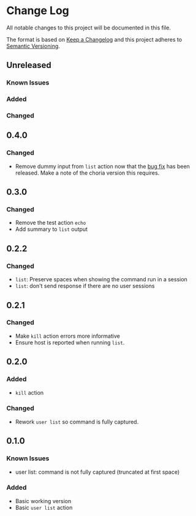 # Change Log

All notable changes to this project will be documented in this file.

The format is based on [Keep a Changelog](http://keepachangelog.com/)
and this project adheres to [Semantic Versioning](http://semver.org/).

## Unreleased

### Known Issues

### Added

### Changed

## 0.4.0

### Changed

* Remove dummy input from `list` action now that the [bug fix](https://github.com/choria-io/mcorpc-agent-provider/issues/126) has been released. Make a note of the choria version this requires.

## 0.3.0

### Changed

* Remove the test action `echo`
* Add summary to `list` output

## 0.2.2

### Changed

* `list`: Preserve spaces when showing the command run in a session
* `list`: don't send response if there are no user sessions

## 0.2.1

### Changed

* Make `kill` action errors more informative
* Ensure host is reported when running `list`.

## 0.2.0

### Added

* `kill` action

### Changed

* Rework `user list` so command is fully captured.

## 0.1.0

### Known Issues

* user list: command is not fully captured (truncated at first space)

### Added

* Basic working version
* Basic `user list` action
